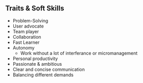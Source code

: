 ## Traits & Soft Skills
- Problem-Solving
- User advocate
- Team player
- Collaboration
- Fast Learner
- Autonomy
	- Work without a lot of interferance or micromanagement
- Personal productivity
- Passionate & ambitious
- Clear and concise communication
- Balancing different demands
